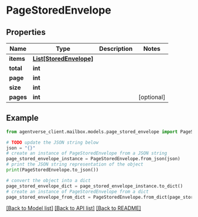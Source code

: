 # PageStoredEnvelope


## Properties

Name | Type | Description | Notes
------------ | ------------- | ------------- | -------------
**items** | [**List[StoredEnvelope]**](StoredEnvelope.md) |  | 
**total** | **int** |  | 
**page** | **int** |  | 
**size** | **int** |  | 
**pages** | **int** |  | [optional] 

## Example

```python
from agentverse_client.mailbox.models.page_stored_envelope import PageStoredEnvelope

# TODO update the JSON string below
json = "{}"
# create an instance of PageStoredEnvelope from a JSON string
page_stored_envelope_instance = PageStoredEnvelope.from_json(json)
# print the JSON string representation of the object
print(PageStoredEnvelope.to_json())

# convert the object into a dict
page_stored_envelope_dict = page_stored_envelope_instance.to_dict()
# create an instance of PageStoredEnvelope from a dict
page_stored_envelope_from_dict = PageStoredEnvelope.from_dict(page_stored_envelope_dict)
```
[[Back to Model list]](../README.md#documentation-for-models) [[Back to API list]](../README.md#documentation-for-api-endpoints) [[Back to README]](../README.md)


